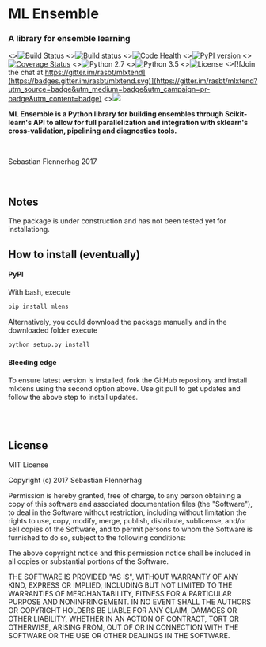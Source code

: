 # ML Ensemble
### A library for ensemble learning


<>[![Build Status](https://travis-ci.org/rasbt/mlxtend.svg?branch=master)](https://travis-ci.org/rasbt/mlxtend)
<>[![Build status](https://ci.appveyor.com/api/projects/status/7vx20e0h5dxcyla2/branch/master?svg=true)](https://ci.appveyor.com/project/rasbt/mlxtend/branch/master)
<>[![Code Health](https://landscape.io/github/rasbt/mlxtend/master/landscape.svg?style=flat)](https://landscape.io/github/rasbt/mlxtend/master)
<>[![PyPI version](https://badge.fury.io/py/mlxtend.svg)](http://badge.fury.io/py/mlxtend)
<>[![Coverage Status](https://coveralls.io/repos/rasbt/mlxtend/badge.svg?branch=master&service=github)](https://coveralls.io/github/rasbt/mlxtend?branch=master)
<>![Python 2.7](https://img.shields.io/badge/python-2.7-blue.svg)
<>![Python 3.5](https://img.shields.io/badge/python-3.5-blue.svg)
<>![License](https://img.shields.io/badge/license-BSD-blue.svg)
<>[![Join the chat at https://gitter.im/rasbt/mlxtend](https://badges.gitter.im/rasbt/mlxtend.svg)](https://gitter.im/rasbt/mlxtend?utm_source=badge&utm_medium=badge&utm_campaign=pr-badge&utm_content=badge)
<>[![](https://zenodo.org/badge/doi/10.5281/zenodo.49235.svg)](https://zenodo.org/record/49235#.VwWISmNh23c)



**ML Ensemble is a Python library for building ensembles through Scikit-learn's API to allow for full parallelization and integration with sklearn's cross-validation, pipelining and diagnostics tools.**

<br>

Sebastian Flennerhag 2017

<br>


## Notes

The package is under construction and has not been tested yet for installationg. 

## How to install (eventually)

#### PyPI

With bash, execute  

```bash
pip install mlens  
```

Alternatively, you could download the package manually and in the downloaded folder execute

```bash
python setup.py install
```

#### Bleeding edge

To ensure latest version is installed, fork the GitHub repository and install mlxtens using the second option above. Use git pull to get updates and follow the above step to install updates.

<br>
<br>

## License

MIT License

Copyright (c) 2017 Sebastian Flennerhag

Permission is hereby granted, free of charge, to any person obtaining a copy
of this software and associated documentation files (the "Software"), to deal
in the Software without restriction, including without limitation the rights
to use, copy, modify, merge, publish, distribute, sublicense, and/or sell
copies of the Software, and to permit persons to whom the Software is
furnished to do so, subject to the following conditions:

The above copyright notice and this permission notice shall be included in all
copies or substantial portions of the Software.

THE SOFTWARE IS PROVIDED "AS IS", WITHOUT WARRANTY OF ANY KIND, EXPRESS OR
IMPLIED, INCLUDING BUT NOT LIMITED TO THE WARRANTIES OF MERCHANTABILITY,
FITNESS FOR A PARTICULAR PURPOSE AND NONINFRINGEMENT. IN NO EVENT SHALL THE
AUTHORS OR COPYRIGHT HOLDERS BE LIABLE FOR ANY CLAIM, DAMAGES OR OTHER
LIABILITY, WHETHER IN AN ACTION OF CONTRACT, TORT OR OTHERWISE, ARISING FROM,
OUT OF OR IN CONNECTION WITH THE SOFTWARE OR THE USE OR OTHER DEALINGS IN THE
SOFTWARE.
